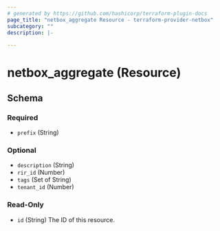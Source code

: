 ```yaml
---
# generated by https://github.com/hashicorp/terraform-plugin-docs
page_title: "netbox_aggregate Resource - terraform-provider-netbox"
subcategory: ""
description: |-
  
---
```


# netbox_aggregate (Resource)





<!-- schema generated by tfplugindocs -->
## Schema

### Required

- `prefix` (String)

### Optional

- `description` (String)
- `rir_id` (Number)
- `tags` (Set of String)
- `tenant_id` (Number)

### Read-Only

- `id` (String) The ID of this resource.


